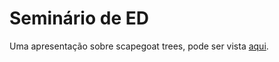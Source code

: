 # Seminário de ED

Uma apresentação sobre scapegoat trees, pode ser vista [aqui](https://github.com/OnikenX/ED-Seminario/blob/master/%5BED%5D%20Scapegoat%20Trees.pdf).